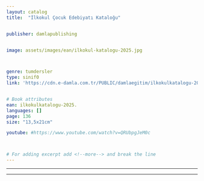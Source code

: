 ```yaml
---
layout: catalog
title:  "İlkokul Çocuk Edebiyatı Kataloğu"


publisher: damlapublishing


image: assets/images/ean/ilkokul-katalogu-2025.jpg



genre: tumdersler
type: sinif0
link: 'https://cdn.e-damla.com.tr/PUBLIC/damlaegitim/ilkokulkatalogu-2025./index.html'


# Book attributes
ean: ilkokulkatalogu-2025.
languages: []
page: 136
size: "13,5x21cm"

youtube: #https://www.youtube.com/watch?v=QRUbpgJeM0c



# For adding excerpt add <!--more--> and break the line
---
```



<hr>
<hr>